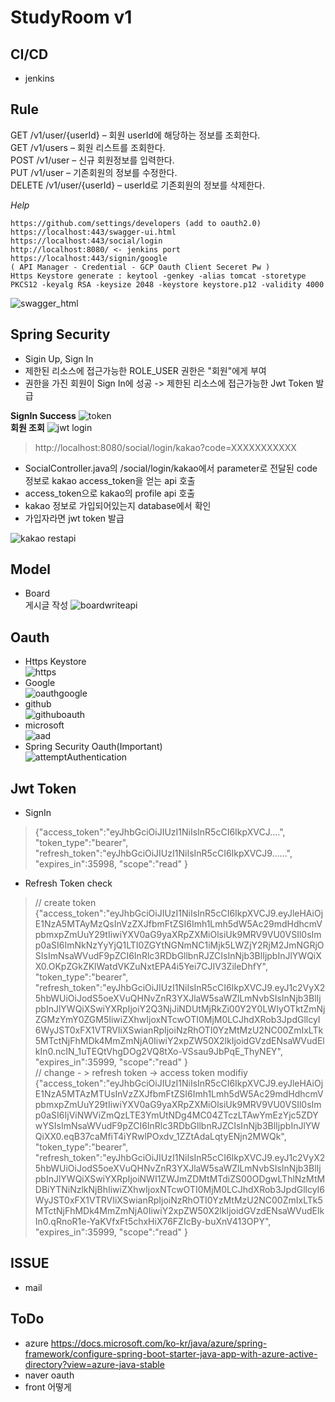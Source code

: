 # StudyRoom v1
## CI/CD
- jenkins

## Rule
GET /v1/user/{userId} – 회원 userId에 해당하는 정보를 조회한다.  
GET /v1/users – 회원 리스트를 조회한다.  
POST /v1/user – 신규 회원정보를 입력한다.  
PUT /v1/user – 기존회원의 정보를 수정한다.  
DELETE /v1/user/{userId} – userId로 기존회원의 정보를 삭제한다.  

<i>Help</i>
```
https://github.com/settings/developers (add to oauth2.0)
https://localhost:443/swagger-ui.html
https://localhost:443/social/login
http://localhost:8080/ <- jenkins port
https://localhost:443/signin/google
( API Manager - Credential - GCP Oauth Client Seceret Pw )  
Https Keystore generate : keytool -genkey -alias tomcat -storetype PKCS12 -keyalg RSA -keysize 2048 -keystore keystore.p12 -validity 4000
```
![swagger_html](https://user-images.githubusercontent.com/34512538/64470974-6f060880-d186-11e9-9797-76e971781f01.PNG)
## Spring Security
- Sigin Up, Sign In
- 제한된 리소스에 접근가능한 ROLE_USER 권한은 "회원"에게 부여
- 권한을 가진 회원이 Sign In에 성공 -> 제한된 리소스에 접근가능한 Jwt Token 발급  

<b>SignIn Success</b>
![token](https://user-images.githubusercontent.com/34512538/64478039-58d76700-d1dd-11e9-96a8-cabebfe7e066.PNG)  
<b>회원 조회</b>
![jwt login](https://user-images.githubusercontent.com/34512538/64483342-1d6b8580-d23b-11e9-8112-01a7a3af5483.PNG)  

> http://localhost:8080/social/login/kakao?code=XXXXXXXXXXX
- SocialController.java의 /social/login/kakao에서 parameter로 전달된 code 정보로 kakao access_token을 얻는 api 호출  
- access_token으로 kakao의 profile api 호출
- kakao 정보로 가입되어있는지 database에서 확인
- 가입자라면 jwt token 발급  

![kakao restapi](https://user-images.githubusercontent.com/34512538/64781295-7caff980-d59d-11e9-884d-85400673d656.PNG)
## Model
- Board  
게시글 작성
![boardwriteapi](https://user-images.githubusercontent.com/34512538/64876015-3768f600-d689-11e9-9e46-9121ca0bcf3a.PNG)
## Oauth
- Https Keystore  
![https](https://user-images.githubusercontent.com/34512538/64970223-56ad9080-d8e0-11e9-8b71-f0a984b84f38.PNG)  
- Google  
![oauthgoogle](https://user-images.githubusercontent.com/34512538/65257015-7c82a180-db3b-11e9-9be0-e735f0940853.PNG)  
- github  
![githuboauth](https://user-images.githubusercontent.com/34512538/65892204-da877280-e3e0-11e9-9263-331b55c1a858.PNG)  
- microsoft  
![aad](https://user-images.githubusercontent.com/34512538/66216590-b9849180-e700-11e9-9ee6-f2330602d7ee.PNG)  
- Spring Security Oauth(Important)  
![attemptAuthentication](https://user-images.githubusercontent.com/34512538/65437485-d5fe0f80-de5e-11e9-8254-edae5e261066.PNG)  
## Jwt Token
- SignIn  
> {"access_token":"eyJhbGciOiJIUzI1NiIsInR5cCI6IkpXVCJ....",
"token_type":"bearer",
"refresh_token":"eyJhbGciOiJIUzI1NiIsInR5cCI6IkpXVCJ9......",
"expires_in":35998,
"scope":"read"
}  
- Refresh Token check  
> // create token
{"access_token":"eyJhbGciOiJIUzI1NiIsInR5cCI6IkpXVCJ9.eyJleHAiOjE1NzA5MTAyMzQsInVzZXJfbmFtZSI6Imh1Lmh5dW5Ac29mdHdhcmVpbmxpZmUuY29tIiwiYXV0aG9yaXRpZXMiOlsiUk9MRV9VU0VSIl0sImp0aSI6ImNkNzYyYjQ1LTI0ZGYtNGNmNC1iMjk5LWZjY2RjM2JmNGRjOSIsImNsaWVudF9pZCI6InRlc3RDbGllbnRJZCIsInNjb3BlIjpbInJlYWQiXX0.OKpZGkZKlWatdVKZuNxtEPA4i5Yei7CJIV3ZileDhfY",
"token_type":"bearer",
"refresh_token":"eyJhbGciOiJIUzI1NiIsInR5cCI6IkpXVCJ9.eyJ1c2VyX25hbWUiOiJodS5oeXVuQHNvZnR3YXJlaW5saWZlLmNvbSIsInNjb3BlIjpbInJlYWQiXSwiYXRpIjoiY2Q3NjJiNDUtMjRkZi00Y2Y0LWIyOTktZmNjZGMzYmY0ZGM5IiwiZXhwIjoxNTcwOTI0MjM0LCJhdXRob3JpdGllcyI6WyJST0xFX1VTRVIiXSwianRpIjoiNzRhOTI0YzMtMzU2NC00ZmIxLTk5MTctNjFhMDk4MmZmNjA0IiwiY2xpZW50X2lkIjoidGVzdENsaWVudElkIn0.ncIN_1uTEQtVhgDOg2VQ8tXo-VSsau9JbPqE_ThyNEY",
"expires_in":35999,
"scope":"read"
}   
> // change - > refresh token -> access token modifiy
{"access_token":"eyJhbGciOiJIUzI1NiIsInR5cCI6IkpXVCJ9.eyJleHAiOjE1NzA5MTAzMTUsInVzZXJfbmFtZSI6Imh1Lmh5dW5Ac29mdHdhcmVpbmxpZmUuY29tIiwiYXV0aG9yaXRpZXMiOlsiUk9MRV9VU0VSIl0sImp0aSI6IjViNWViZmQzLTE3YmUtNDg4MC04ZTczLTAwYmEzYjc5ZDYwYSIsImNsaWVudF9pZCI6InRlc3RDbGllbnRJZCIsInNjb3BlIjpbInJlYWQiXX0.eqB37caMfiT4iYRwlPOxdv_1ZZtAdaLqtyENjn2MWQk",
"token_type":"bearer",
"refresh_token":"eyJhbGciOiJIUzI1NiIsInR5cCI6IkpXVCJ9.eyJ1c2VyX25hbWUiOiJodS5oeXVuQHNvZnR3YXJlaW5saWZlLmNvbSIsInNjb3BlIjpbInJlYWQiXSwiYXRpIjoiNWI1ZWJmZDMtMTdiZS00ODgwLThlNzMtMDBiYTNiNzlkNjBhIiwiZXhwIjoxNTcwOTI0MjM0LCJhdXRob3JpdGllcyI6WyJST0xFX1VTRVIiXSwianRpIjoiNzRhOTI0YzMtMzU2NC00ZmIxLTk5MTctNjFhMDk4MmZmNjA0IiwiY2xpZW50X2lkIjoidGVzdENsaWVudElkIn0.qRnoR1e-YaKVfxFt5chxHiX76FZIcBy-buXnV413OPY",
"expires_in":35999,
"scope":"read"
}  

## ISSUE
- mail 
## ToDo
- azure https://docs.microsoft.com/ko-kr/java/azure/spring-framework/configure-spring-boot-starter-java-app-with-azure-active-directory?view=azure-java-stable  
- naver oauth
- front 어떻게 


